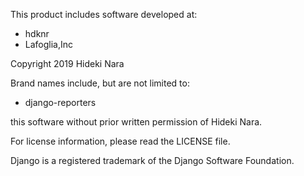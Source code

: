 This product includes software developed at:

* hdknr
* Lafoglia,Inc

Copyright 2019  Hideki Nara

Brand names include, but are not limited to:

* django-reporters
 
this software without prior written permission of Hideki Nara.

For license information, please read the LICENSE file.

Django is a registered trademark of the Django Software Foundation.
